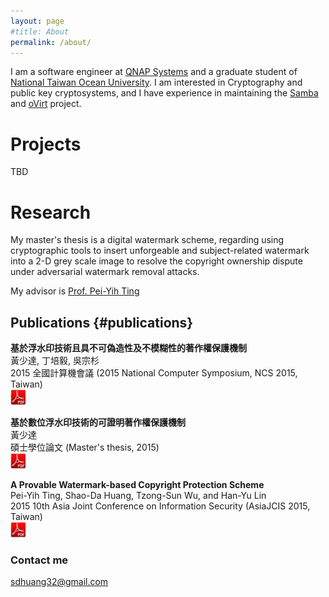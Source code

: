 ```yaml
---
layout: page
#title: About
permalink: /about/
---
```


I am a software engineer at [QNAP Systems](https://www.qnap.com/) and a graduate student of [National Taiwan Ocean University](https://www.ntou.edu.tw/). I am interested in Cryptography and public key cryptosystems, and I have experience in maintaining the [Samba](https://www.samba.org/) and [oVirt](https://www.ovirt.org/) project.

# Projects

TBD

# Research
My master's thesis is a digital watermark scheme, regarding using cryptographic tools to insert unforgeable and subject-related watermark into a 2-D grey scale image to resolve the copyright ownership dispute under adversarial watermark removal attacks.

My advisor is [Prof. Pei-Yih Ting](http://www.cs.ntou.edu.tw/cswp/index.php?name=people1-a&sid=8)

## Publications {#publications}
**基於浮水印技術且具不可偽造性及不模糊性的著作權保護機制**  
黃少達, 丁培毅, 吳宗杉  
2015 全國計算機會議 (2015 National Computer Symposium, NCS 2015, Taiwan)  
[<img src="/images/pdf.png" width="25">](/papers/NCS_2015_基於浮水印技術且具不可偽造性及不模糊性的著作權保護機制.pdf)

**基於數位浮水印技術的可證明著作權保護機制**  
黃少達  
碩士學位論文 (Master's thesis, 2015)  
[<img src="/images/pdf.png" width="25">](/papers/基於數位浮水印技術的可證明著作權保護機制.pdf)

**A Provable Watermark-based Copyright Protection Scheme**  
Pei-Yih Ting, Shao-Da Huang, Tzong-Sun Wu, and Han-Yu Lin  
2015 10th Asia Joint Conference on Information Security (AsiaJCIS 2015, Taiwan)  
[<img src="/images/pdf.png" width="25">](/papers/AsiaJCIS_2015_A_Provable_Watermark_based_Copyright_Protection_Scheme.pdf)

### Contact me

[sdhuang32@gmail.com](mailto:sdhuang32@gmail.com)
